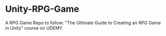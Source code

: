 # Unity-RPG-Game
A RPG Game Repo to follow:
"The Ultimate Guide to Creating an RPG Game in Unity" course on UDEMY.
